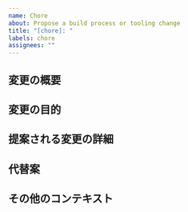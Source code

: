```yaml
---
name: Chore
about: Propose a build process or tooling change
title: "[chore]: "
labels: chore
assignees: ""
---
```


## 変更の概要

<!-- ビルドプロセスやツール、その他プロジェクトのメンテナンスに関連する提案された変更の概要を記述してください。 -->

## 変更の目的

<!-- この変更を提案する理由や、これによって解決される問題を明確に説明してください。 -->

## 提案される変更の詳細

<!-- 具体的にどのような変更を行いたいのか、詳細に説明してください。可能であれば、変更前と変更後の違いについても触れてください。 -->

## 代替案

<!-- 検討した他の解決策や代替案があれば、それらについて説明してください。なぜこれらの代替案が採用されなかったのか、提案する変更の方が優れている理由も含めて記載してください。 -->

## その他のコンテキスト

<!-- 変更提案に関連するその他の情報やスクリーンショットがあれば、ここに追加してください。この変更がプロジェクトにどのように役立つか、またはプロジェクトにどのような影響を与えるかについての追加情報を提供するのに役立ちます。 -->
